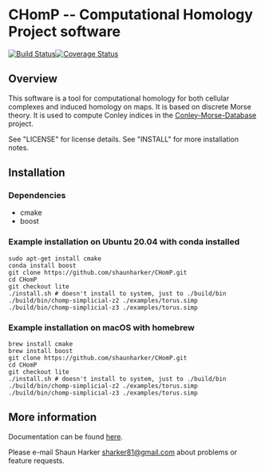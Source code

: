 # CHomP -- Computational Homology Project software

[![Build Status](https://travis-ci.org/shaunharker/CHomP.svg?branch=lite)](https://travis-ci.org/shaunharker/CHomP)[![Coverage Status](https://coveralls.io/repos/shaunharker/CHomP/badge.svg?branch=lite)](https://coveralls.io/r/shaunharker/CHomP?branch=lite)


## Overview
This software is a tool for computational homology for both cellular complexes and induced homology on maps. It is based on discrete Morse theory. It is used to compute Conley indices in the [Conley-Morse-Database](https://github.com/shaunharker/conley-morse-database) project.

See "LICENSE" for license details.
See "INSTALL" for more installation notes.

## Installation

### Dependencies

* cmake
* boost

### Example installation on Ubuntu 20.04 with conda installed

```
sudo apt-get install cmake
conda install boost
git clone https://github.com/shaunharker/CHomP.git
cd CHomP
git checkout lite
./install.sh # doesn't install to system, just to ./build/bin
./build/bin/chomp-simplicial-z2 ./examples/torus.simp
./build/bin/chomp-simplicial-z3 ./examples/torus.simp
```

### Example installation on macOS with homebrew

```
brew install cmake
brew install boost
git clone https://github.com/shaunharker/CHomP.git
cd CHomP
git checkout lite
./install.sh # doesn't install to system, just to ./build/bin
./build/bin/chomp-simplicial-z2 ./examples/torus.simp
./build/bin/chomp-simplicial-z3 ./examples/torus.simp
```

## More information

Documentation can be found [here](http://chomp.rutgers.edu/Projects/Databases_for_the_Global_Dynamics/software/LorentzCenterAugust2014.pdf).

Please e-mail Shaun Harker sharker81@gmail.com
about problems or feature requests.
